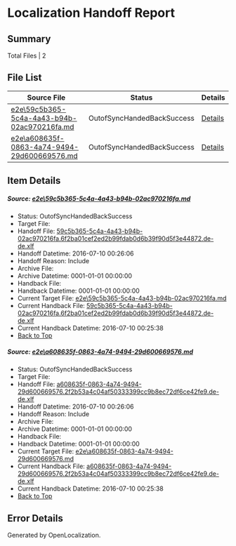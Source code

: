 # <a name='report-top'></a> Localization Handoff Report

## Summary
 Total Files | 2

## File List
 Source File | Status | Details 
 ----------- | ------ | ------- 
 [e2e\59c5b365-5c4a-4a43-b94b-02ac970216fa.md](https://github.com/OpenLocalizationTestOrg/oltest/blob/f0186adf19c03887d882a9b799dc567b6613ba62/e2e/59c5b365-5c4a-4a43-b94b-02ac970216fa.md) | OutofSyncHandedBackSuccess | [Details](#49795184e9077b83f0552e569995a1506117128e1)
 [e2e\a608635f-0863-4a74-9494-29d600669576.md](https://github.com/OpenLocalizationTestOrg/oltest/blob/f0186adf19c03887d882a9b799dc567b6613ba62/e2e/a608635f-0863-4a74-9494-29d600669576.md) | OutofSyncHandedBackSuccess | [Details](#deccb49d17c516663a97c8841a1bb63989d48d0c3)

## Item Details
##### <a name='49795184e9077b83f0552e569995a1506117128e1'></a> Source: [e2e\59c5b365-5c4a-4a43-b94b-02ac970216fa.md](https://github.com/OpenLocalizationTestOrg/oltest/blob/f0186adf19c03887d882a9b799dc567b6613ba62/e2e/59c5b365-5c4a-4a43-b94b-02ac970216fa.md)
* Status: OutofSyncHandedBackSuccess
* Target File: 
* Handoff File: [59c5b365-5c4a-4a43-b94b-02ac970216fa.6f2ba01cef2ed2b99fdab0d6b39f90d5f3e44872.de-de.xlf](https://github.com/OpenLocalizationTestOrg/olhandoff-e2e/blob/6a3cf0b77db89634534afde3509b48db61a11cf9/ol-handoff/OpenLocalizationTestOrg/oltest-dede-fly/ci/ht/59c5b365-5c4a-4a43-b94b-02ac970216fa.6f2ba01cef2ed2b99fdab0d6b39f90d5f3e44872.de-de.xlf)
* Handoff Datetime: 2016-07-10 00:26:06
* Handoff Reason: Include
* Archive File: 
* Archive Datetime: 0001-01-01 00:00:00
* Handback File: 
* Handback Datetime: 0001-01-01 00:00:00
* Current Target File: [e2e\59c5b365-5c4a-4a43-b94b-02ac970216fa.md](https://github.com/OpenLocalizationTestOrg/oltest-dede-fly/blob/da9bf5d8c2154aa4d32d8e2e27116901718dd32e/e2e/59c5b365-5c4a-4a43-b94b-02ac970216fa.md)
* Current Handback File: [59c5b365-5c4a-4a43-b94b-02ac970216fa.6f2ba01cef2ed2b99fdab0d6b39f90d5f3e44872.de-de.xlf](https://github.com/OpenLocalizationTestOrg/olhandback-e2e/blob/50c2f2c0c16e9f68eb6c28ff643776316dcf2d6c/ol-handback/OpenLocalizationTestOrg/oltest-dede-fly/ci/ht/59c5b365-5c4a-4a43-b94b-02ac970216fa.6f2ba01cef2ed2b99fdab0d6b39f90d5f3e44872.de-de.xlf)
* Current Handback Datetime: 2016-07-10 00:25:38
* [Back to Top](#report-top)

##### <a name='deccb49d17c516663a97c8841a1bb63989d48d0c3'></a> Source: [e2e\a608635f-0863-4a74-9494-29d600669576.md](https://github.com/OpenLocalizationTestOrg/oltest/blob/f0186adf19c03887d882a9b799dc567b6613ba62/e2e/a608635f-0863-4a74-9494-29d600669576.md)
* Status: OutofSyncHandedBackSuccess
* Target File: 
* Handoff File: [a608635f-0863-4a74-9494-29d600669576.2f2b53a4c04af50333399cc9b8ec72df6ce42fe9.de-de.xlf](https://github.com/OpenLocalizationTestOrg/olhandoff-e2e/blob/6a3cf0b77db89634534afde3509b48db61a11cf9/ol-handoff/OpenLocalizationTestOrg/oltest-dede-fly/ci/ht/a608635f-0863-4a74-9494-29d600669576.2f2b53a4c04af50333399cc9b8ec72df6ce42fe9.de-de.xlf)
* Handoff Datetime: 2016-07-10 00:26:06
* Handoff Reason: Include
* Archive File: 
* Archive Datetime: 0001-01-01 00:00:00
* Handback File: 
* Handback Datetime: 0001-01-01 00:00:00
* Current Target File: [e2e\a608635f-0863-4a74-9494-29d600669576.md](https://github.com/OpenLocalizationTestOrg/oltest-dede-fly/blob/da9bf5d8c2154aa4d32d8e2e27116901718dd32e/e2e/a608635f-0863-4a74-9494-29d600669576.md)
* Current Handback File: [a608635f-0863-4a74-9494-29d600669576.2f2b53a4c04af50333399cc9b8ec72df6ce42fe9.de-de.xlf](https://github.com/OpenLocalizationTestOrg/olhandback-e2e/blob/50c2f2c0c16e9f68eb6c28ff643776316dcf2d6c/ol-handback/OpenLocalizationTestOrg/oltest-dede-fly/ci/ht/a608635f-0863-4a74-9494-29d600669576.2f2b53a4c04af50333399cc9b8ec72df6ce42fe9.de-de.xlf)
* Current Handback Datetime: 2016-07-10 00:25:38
* [Back to Top](#report-top)


## Error Details

Generated by OpenLocalization.
